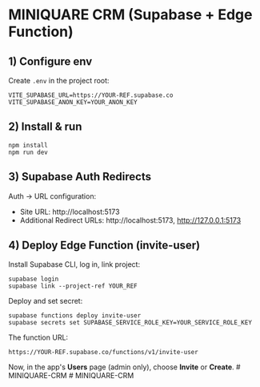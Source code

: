# MINIQUARE CRM (Supabase + Edge Function)
## 1) Configure env
Create `.env` in the project root:
```
VITE_SUPABASE_URL=https://YOUR-REF.supabase.co
VITE_SUPABASE_ANON_KEY=YOUR_ANON_KEY
```

## 2) Install & run
```
npm install
npm run dev
```

## 3) Supabase Auth Redirects
Auth → URL configuration:
- Site URL: http://localhost:5173
- Additional Redirect URLs: http://localhost:5173, http://127.0.0.1:5173

## 4) Deploy Edge Function (invite-user)
Install Supabase CLI, log in, link project:
```
supabase login
supabase link --project-ref YOUR_REF
```
Deploy and set secret:
```
supabase functions deploy invite-user
supabase secrets set SUPABASE_SERVICE_ROLE_KEY=YOUR_SERVICE_ROLE_KEY
```

The function URL:
```
https://YOUR-REF.supabase.co/functions/v1/invite-user
```

Now, in the app's **Users** page (admin only), choose **Invite** or **Create**.
#   M I N I Q U A R E - C R M  
 #   M I N I Q U A R E - C R M  
 